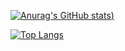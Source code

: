 [![Anurag's GitHub stats](https://github-readme-stats.vercel.app/api?username=alex-straw&theme=dark))](https://github.com/anuraghazra/github-readme-stats)

[![Top Langs](https://github-readme-stats.vercel.app/api/top-langs/?username=alex-straw&hide=html,jupyter%20notebook&theme=dark)](https://github.com/anuraghazra/github-readme-stats)
